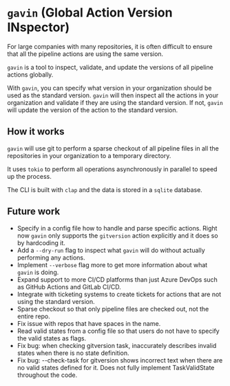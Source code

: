 # `gavin` (Global Action Version INspector)

For large companies with many repositories, it is often difficult to ensure that all the pipeline actions are using the same version.

`gavin` is a tool to inspect, validate, and update the versions of all pipeline actions globally.

With `gavin`, you can specify what version in your organization should be used as the standard version. `gavin` will then inspect all the actions in your organization and validate if they are using the standard version. If not, `gavin` will update the version of the action to the standard version.

## How it works

`gavin` will use git to perform a sparse checkout of all pipeline files in all the repositories in your organization to a temporary directory.

It uses `tokio` to perform all operations asynchronously in parallel to speed up the process.

The CLI is built with `clap` and the data is stored in a `sqlite` database.

## Future work

- Specify in a config file how to handle and parse specific actions. Right now `gavin` only supports the `gitversion` action explicitly and it does so by hardcoding it.
- Add a `--dry-run` flag to inspect what `gavin` will do without actually performing any actions.
- Implement `--verbose` flag more to get more information about what `gavin` is doing.
- Expand support to more CI/CD platforms than just Azure DevOps such as GitHub Actions and GitLab CI/CD.
- Integrate with ticketing systems to create tickets for actions that are not using the standard version.
- Sparse checkout so that only pipeline files are checked out, not the entire repo.
- Fix issue with repos that have spaces in the name.
- Read valid states from a config file so that users do not have to specify the valid states as flags.
- Fix bug: when checking gitversion task, inaccurately describes invalid states when there is no state definition.
- Fix bug: --check-task for gitversion shows incorrect text when there are no valid states defined for it. Does not fully implement TaskValidState throughout the code.
